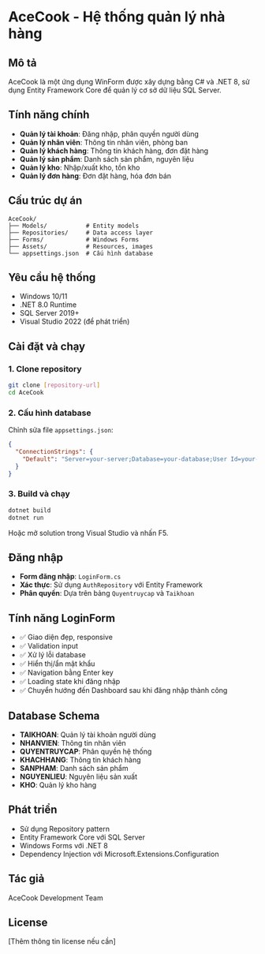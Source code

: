 # AceCook - Hệ thống quản lý nhà hàng

## Mô tả
AceCook là một ứng dụng WinForm được xây dựng bằng C# và .NET 8, sử dụng Entity Framework Core để quản lý cơ sở dữ liệu SQL Server.

## Tính năng chính
- **Quản lý tài khoản**: Đăng nhập, phân quyền người dùng
- **Quản lý nhân viên**: Thông tin nhân viên, phòng ban
- **Quản lý khách hàng**: Thông tin khách hàng, đơn đặt hàng
- **Quản lý sản phẩm**: Danh sách sản phẩm, nguyên liệu
- **Quản lý kho**: Nhập/xuất kho, tồn kho
- **Quản lý đơn hàng**: Đơn đặt hàng, hóa đơn bán

## Cấu trúc dự án
```
AceCook/
├── Models/           # Entity models
├── Repositories/     # Data access layer
├── Forms/            # Windows Forms
├── Assets/           # Resources, images
└── appsettings.json  # Cấu hình database
```

## Yêu cầu hệ thống
- Windows 10/11
- .NET 8.0 Runtime
- SQL Server 2019+
- Visual Studio 2022 (để phát triển)

## Cài đặt và chạy

### 1. Clone repository
```bash
git clone [repository-url]
cd AceCook
```

### 2. Cấu hình database
Chỉnh sửa file `appsettings.json`:
```json
{
  "ConnectionStrings": {
    "Default": "Server=your-server;Database=your-database;User Id=your-user;Password=your-password;TrustServerCertificate=true"
  }
}
```

### 3. Build và chạy
```bash
dotnet build
dotnet run
```

Hoặc mở solution trong Visual Studio và nhấn F5.

## Đăng nhập
- **Form đăng nhập**: `LoginForm.cs`
- **Xác thực**: Sử dụng `AuthRepository` với Entity Framework
- **Phân quyền**: Dựa trên bảng `Quyentruycap` và `Taikhoan`

## Tính năng LoginForm
- ✅ Giao diện đẹp, responsive
- ✅ Validation input
- ✅ Xử lý lỗi database
- ✅ Hiển thị/ẩn mật khẩu
- ✅ Navigation bằng Enter key
- ✅ Loading state khi đăng nhập
- ✅ Chuyển hướng đến Dashboard sau khi đăng nhập thành công

## Database Schema
- **TAIKHOAN**: Quản lý tài khoản người dùng
- **NHANVIEN**: Thông tin nhân viên
- **QUYENTRUYCAP**: Phân quyền hệ thống
- **KHACHHANG**: Thông tin khách hàng
- **SANPHAM**: Danh sách sản phẩm
- **NGUYENLIEU**: Nguyên liệu sản xuất
- **KHO**: Quản lý kho hàng

## Phát triển
- Sử dụng Repository pattern
- Entity Framework Core với SQL Server
- Windows Forms với .NET 8
- Dependency Injection với Microsoft.Extensions.Configuration

## Tác giả
AceCook Development Team

## License
[Thêm thông tin license nếu cần]
